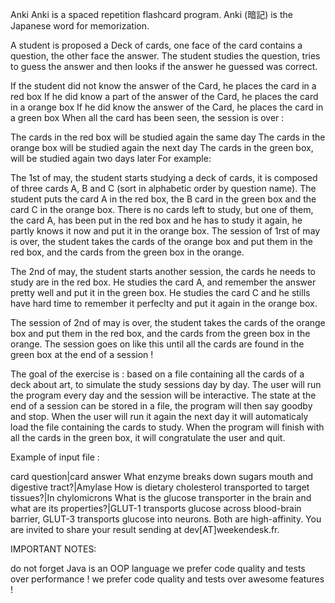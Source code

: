 Anki
Anki is a spaced repetition flashcard program. Anki (暗記) is the Japanese word for memorization.

A student is proposed a Deck of cards, one face of the card contains a question, the other face the answer. The student studies the question, tries to guess the answer and then looks if the answer he guessed was correct.

If the student did not know the answer of the Card, he places the card in a red box
If he did know a part of the answer of the Card, he places the card in a orange box
If he did know the answer of the Card, he places the card in a green box
When all the card has been seen, the session is over :

The cards in the red box will be studied again the same day
The cards in the orange box will be studied again the next day
The cards in the green box, will be studied again two days later
For example:

The 1st of may, the student starts studying a deck of cards, it is composed of three cards A, B and C (sort in alphabetic order by question name). The student puts the card A in the red box, the B card in the green box and the card C in the orange box. There is no cards left to study, but one of them, the card A, has been put in the red box and he has to study it again, he partly knows it now and put it in the orange box. The session of 1rst of may is over, the student takes the cards of the orange box and put them in the red box, and the cards from the green box in the orange.

The 2nd of may, the student starts another session, the cards he needs to study are in the red box. He studies the card A, and remember the answer pretty well and put it in the green box. He studies the card C and he stills have hard time to remember it perfeclty and put it again in the orange box.

The session of 2nd of may is over, the student takes the cards of the orange box and put them in the red box, and the cards from the green box in the orange. The session goes on like this until all the cards are found in the green box at the end of a session !

The goal of the exercise is : based on a file containing all the cards of a deck about art, to simulate the study sessions day by day. The user will run the program every day and the session will be interactive. The state at the end of a session can be stored in a file, the program will then say goodby and stop. When the user will run it again the next day it will automaticaly load the file containing the cards to study. When the program will finish with all the cards in the green box, it will congratulate the user and quit.

Example of input file :

card question|card answer
What enzyme breaks down sugars mouth and digestive tract?|Amylase
How is dietary cholesterol transported to target tissues?|In chylomicrons
What is the glucose transporter in the brain and what are its properties?|GLUT-1 transports glucose across blood-brain barrier, GLUT-3 transports glucose into neurons.  Both are high-affinity.
You are invited to share your result sending at dev[AT]weekendesk.fr.

IMPORTANT NOTES:

do not forget Java is an OOP language
we prefer code quality and tests over performance !
we prefer code quality and tests over awesome features !